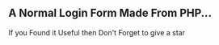 A Normal Login Form Made From PHP...
------------------------------------
If you Found it Useful then Don't Forget to give a star
